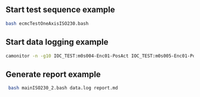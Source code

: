 
## Start test sequence example

```bash
bash ecmcTestOneAxisISO230.bash 
```
## Start data logging example

```bash
camonitor -n -g10 IOC_TEST:m0s004-Enc01-PosAct IOC_TEST:m0s005-Enc01-PosAct IOC_TEST:TestNumber IOC_TEST:Axis1-PosAct  IOC_TEST:m0s002-BI01 IOC_TEST:m0s002-BI02 IOC_TEST:Axis1-PosSet | tee 230_2_step_10_test.log
```

## Generate report example

```bash
 bash mainISO230_2.bash data.log report.md
```